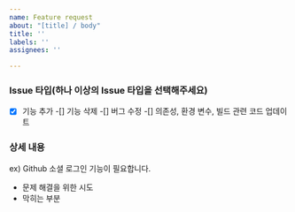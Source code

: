```yaml
---
name: Feature request
about: "[title] / body"
title: ''
labels: ''
assignees: ''

---
```


### Issue 타입(하나 이상의 Issue 타입을 선택해주세요)
-[x] 기능 추가
-[] 기능 삭제
-[] 버그 수정
-[] 의존성, 환경 변수, 빌드 관련 코드 업데이트

### 상세 내용
ex) Github 소셜 로그인 기능이 필요합니다.

- 문제 해결을 위한 시도
- 막히는 부분
